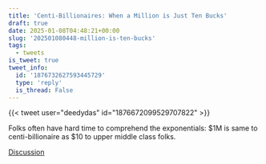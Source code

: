 ```yaml
---
title: 'Centi-Billionaires: When a Million is Just Ten Bucks'
draft: true
date: 2025-01-08T04:48:21+00:00
slug: '202501080448-million-is-ten-bucks'
tags:
  - tweets
is_tweet: true
tweet_info:
  id: '1876732627593445729'
  type: 'reply'
  is_thread: False
---
```




{{< tweet user="deedydas" id="1876672099529707822" >}}

Folks often have hard time to comprehend the exponentials: $1M is same to centi-billionaire as $10 to upper middle class folks.

[Discussion](https://x.com/sytelus/status/1876732627593445729)
